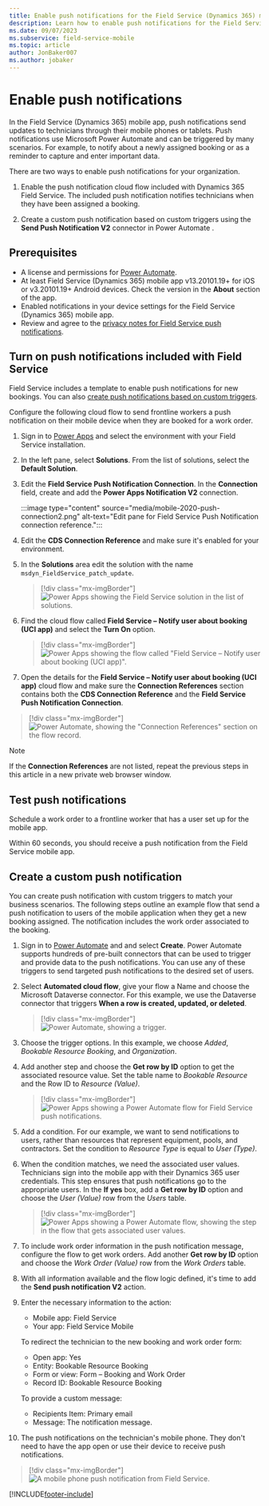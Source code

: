 ```yaml
---
title: Enable push notifications for the Field Service (Dynamics 365) mobile app
description: Learn how to enable push notifications for the Field Service (Dynamics 365) mobile app.
ms.date: 09/07/2023
ms.subservice: field-service-mobile
ms.topic: article
author: JonBaker007
ms.author: jobaker
---
```


# Enable push notifications

In the Field Service (Dynamics 365) mobile app, push notifications send updates to technicians through their mobile phones or tablets. Push notifications use Microsoft Power Automate and can be triggered by many scenarios. For example, to notify about a newly assigned booking or as a reminder to capture and enter important data.

There are two ways to enable push notifications for your organization.

1. Enable the push notification cloud flow included with Dynamics 365 Field Service. The included push notification notifies technicians when they have been assigned a booking.

1. Create a custom push notification based on custom triggers using the **Send Push Notification V2** connector in Power Automate .

## Prerequisites

- A license and permissions for [Power Automate](https://flow.microsoft.com/).
- At least Field Service (Dynamics 365) mobile app v13.20101.19+ for iOS or v3.20101.19+ Android devices. Check the version in the **About** section of the app.
- Enabled notifications in your device settings for the Field Service (Dynamics 365) mobile app.
- Review and agree to the [privacy notes for Field Service push notifications](mobile-push-notifications-privacy.md).

## Turn on push notifications included with Field Service

Field Service includes a template to enable push notifications for new bookings. You can also [create push notifications based on custom triggers](#create-a-custom-push-notification).

Configure the following cloud flow to send frontline workers a push notification on their mobile device when they are booked for a work order.

1. Sign in to [Power Apps](https://make.powerapps.com) and select the environment with your Field Service installation.

1. In the left pane, select **Solutions**. From the list of solutions, select the **Default Solution**.

1. Edit the **Field Service Push Notification Connection**. In the **Connection** field, create and add the **Power Apps Notification V2** connection.

   :::image type="content" source="media/mobile-2020-push-connection2.png" alt-text="Edit pane for Field Service Push Notification connection reference.":::

1. Edit the **CDS Connection Reference** and make sure it's enabled for your environment.
   <!-- Jon: What connection to choose here? Flows looks like they are enabled by default but the connection field is empty. -->

1. In the **Solutions** area edit the solution with the name `msdyn_FieldService_patch_update`.

   <!-- Jon: Seems here's where the flow breaks because the solution is managed. -->
   <!-- Jon: Does the user have to create a new solution, add connection references to it that we listed above, then import the solution to their environment? -->

   > [!div class="mx-imgBorder"]
   > ![Power Apps showing the Field Service solution in the list of solutions.](./media/mobile-2020-push-solution.png)

1. Find the cloud flow called **Field Service – Notify user about booking (UCI app)** and select the **Turn On** option.

   <!-- Jon: I can do that in the managed solution. -->

   > [!div class="mx-imgBorder"]
   > ![Power Apps showing the flow called "Field Service – Notify user about booking (UCI app)".](./media/mobile-2020-push-turn-on-flow.png)

1. Open the details for the **Field Service – Notify user about booking (UCI app)** cloud flow and make sure the **Connection References** section contains both the **CDS Connection Reference** and the **Field Service Push Notification Connection**.

> [!div class="mx-imgBorder"]
> ![Power Automate, showing the "Connection References" section on the flow record.](./media/mobile-2020-push-connection4.png)

<!-- Jon: Is the note below required? Seems like an odd tipp. -->

> [!NOTE]
> If the **Connection References** are not listed, repeat the previous steps in this article in a new private web browser window.

## Test push notifications

Schedule a work order to a frontline worker that has a user set up for the mobile app.

Within 60 seconds, you should receive a push notification from the Field Service mobile app.

## Create a custom push notification

You can create push notification with custom triggers to match your business scenarios. The following steps outline an example flow that send a push notification to users of the mobile application when they get a new booking assigned. The notification includes the work order associated to the booking.

1. Sign in to [Power Automate](https://make.powerautomate.com/) and and select **Create**. Power Automate supports hundreds of pre-built connectors that can be used to trigger and provide data to the push notifications. You can use any of these triggers to send targeted push notifications to the desired set of users.

1. Select **Automated cloud flow**, give your flow a Name and choose the Microsoft Dataverse  connector. For this example, we use the Dataverse connector that triggers **When a row is created, updated, or deleted**.

   > [!div class="mx-imgBorder"]
   > ![Power Automate, showing a trigger.](./media/mobile-2020-push-notification-step1.png)

1. Choose the trigger options. In this example, we choose *Added*, *Bookable Resource Booking*, and *Organization*.

1. Add another step and choose the **Get row by ID** option to get the associated resource value. Set the table name to *Bookable Resource* and the Row ID to *Resource (Value)*.

   > [!div class="mx-imgBorder"]
   > ![Power Apps showing a Power Automate flow for Field Service push notifications.](./media/mobile-2020-push-notification-step2.png)

1. Add a condition. For our example, we want to send notifications to users, rather than resources that represent equipment, pools, and contractors. Set the condition to *Resource Type* is equal to *User (Type)*.

1. When the condition matches, we need the associated user values. Technicians sign into the mobile app with their Dynamics 365 user credentials. This step ensures that push notifications go to the appropriate users. In the **If yes** box, add a **Get row by ID** option and choose the *User (Value)* row from the *Users* table.

   > [!div class="mx-imgBorder"]
   > ![Power Apps showing a Power Automate flow, showing the step in the flow that gets associated user values.](./media/mobile-2020-push-notification-step3.png)

1. To include work order information in the push notification message, configure the flow to get work orders. Add another **Get row by ID** option and choose the *Work Order (Value)* row from the *Work Orders* table.

1. With all information available and the flow logic defined, it's time to add the **Send push notification V2** action.

1. Enter the necessary information to the action:

   - Mobile app: Field Service
   - Your app:  Field Service Mobile

   To redirect the technician to the new booking and work order form:

    - Open app: Yes
    - Entity: Bookable Resource Booking
    - Form or view:  Form – Booking and Work Order <!-- Jon: This form doesn't exist. Instead: Form - Booking and Work Order. -->
    - Record ID: Bookable Resource Booking

   To provide a custom message:

    - Recipients Item: Primary email  <!-- this was generic before, set to email as in screenshot -->
    - Message: The notification message.

1. The push notifications on the technician's mobile phone. They don't need to have the app open or use their device to receive push notifications.

> [!div class="mx-imgBorder"]
> ![A mobile phone push notification from Field Service.](./media/mobile-2020-push-notification-result-wf.png)


[!INCLUDE[footer-include](../includes/footer-banner.md)]
